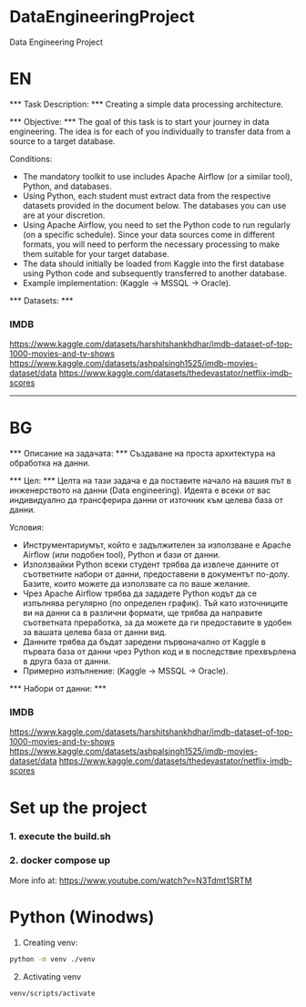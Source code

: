 # DataEngineeringProject
Data Engineering Project


# EN

*** Task Description: *** Creating a simple data processing architecture.

*** Objective: *** The goal of this task is to start your journey in data engineering. The idea is for each of you individually to transfer data from a source to a target database.

Conditions:
- The mandatory toolkit to use includes Apache Airflow (or a similar tool), Python, and databases.
- Using Python, each student must extract data from the respective datasets provided in the document below. The databases you can use are at your discretion.
- Using Apache Airflow, you need to set the Python code to run regularly (on a specific schedule).
Since your data sources come in different formats, you will need to perform the necessary processing to make them suitable for your target database.
- The data should initially be loaded from Kaggle into the first database using Python code and subsequently transferred to another database.
- Example implementation: (Kaggle -> MSSQL -> Oracle).

*** Datasets:  ***

### IMDB

https://www.kaggle.com/datasets/harshitshankhdhar/imdb-dataset-of-top-1000-movies-and-tv-shows
https://www.kaggle.com/datasets/ashpalsingh1525/imdb-movies-dataset/data
https://www.kaggle.com/datasets/thedevastator/netflix-imdb-scores

---

# BG


*** Описание на задачата: *** Създаване на проста архитектура на обработка на данни.

*** Цел: ***  Целта на тази задача е да поставите начало на вашия път в инженерството на данни (Data engineering). Идеята е всеки от вас индивидуално да трансферира данни от източник към целева база от данни.

Условия: 
- Инструментариумът, който е задължителен за използване е Apache Airflow (или подобен tool), Python и бази от данни.
- Използвайки Python всеки студент трябва да извлече данните от съответните набори от данни, предоставени в документът по-долу. Базите, които можете да използвате са по ваше желание.
- Чрез Apache Airflow трябва да зададете Python кодът да се изпълнява регулярно (по определен график).
Тъй като източниците ви на данни са в различни формати, ще трябва да направите съответната преработка, за да можете да ги предоставите в удобен за вашата целева база от данни вид.
- Данните трябва да бъдат заредени първоначално от Kaggle в първата база от данни чрез Python код и в последствие прехвърлена в друга база от данни. 
- Примерно изпълнение: (Kaggle -> MSSQL -> Oracle).


*** Набори от данни:  ***

### IMDB

https://www.kaggle.com/datasets/harshitshankhdhar/imdb-dataset-of-top-1000-movies-and-tv-shows
https://www.kaggle.com/datasets/ashpalsingh1525/imdb-movies-dataset/data
https://www.kaggle.com/datasets/thedevastator/netflix-imdb-scores




# Set up the project

### 1. execute the build.sh

### 2. docker compose up


More info at:
https://www.youtube.com/watch?v=N3Tdmt1SRTM




# Python (Winodws)

1. Creating venv:
```bash
python -m venv ./venv 
```

2. Activating venv
```bash
venv/scripts/activate
```
